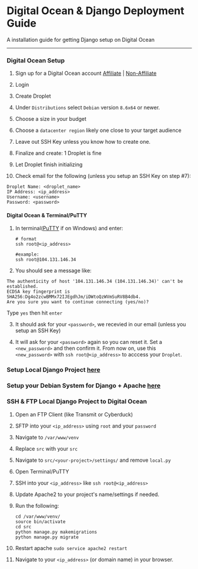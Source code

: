 # Digital Ocean & Django Deployment Guide

A installation guide for getting Django setup on Digital Ocean

----------



### Digital Ocean Setup
1. Sign up for a Digital Ocean account [Affiliate](http://kirr.co/tby5fq/) | [Non-Affiliate](https://www.digitalocean.com/)

2. Login

3. Create Droplet

4. Under `Distributions` select `Debian` version `8.6x64` or newer.

5. Choose a size in your budget

6. Choose a `datacenter region` likely one close to your target audience

7. Leave out SSH Key unless you know how to create one.

8. Finalize and create: 1 Droplet is fine

9. Let Droplet finish initializing

10. Check email for the following (unless you setup an SSH Key on step #7):

```
Droplet Name: <droplet_name>
IP Address: <ip_address>
Username: <username>
Password: <password>
``` 


#### Digital Ocean & Terminal/PuTTY

1. In terminal([PuTTY](http://www.putty.org/) if on Windows) and enter:
     ```
     # format
     ssh root@<ip_address>

     #example:
     ssh root@104.131.146.34
     ```

2. You should see a message like:
```
The authenticity of host '104.131.146.34 (104.131.146.34)' can't be established.
ECDSA key fingerprint is SHA256:Dg4o2zcwBMMx72IJEgdhJm/iDWtoQzWVmSuRV8B4db4.
Are you sure you want to continue connecting (yes/no)?   
```
Type `yes` then hit `enter`

3. It should ask for your `<password>`, we recevied in our email (unless you setup an SSH Key)

4. It will ask for your `<password>` again so you can reset it. Set a `<new_password>` and then confirm it. From now on, use this `<new_password>` with `ssh root@<ip_address>` to acccess your `Droplet`.
 


### Setup Local Django Project [here](./Create_a_Local_Django_Project.md)

### Setup your Debian System for Django + Apache [here](./Debian_Install_Django_Apache2.md)

### SSH & FTP Local Django Project to Digital Ocean

1. Open an FTP Client (like Transmit or Cyberduck)

2. SFTP into your `<ip_address>` using `root` and your `password`

3. Navigate to `/var/www/venv`

4. Replace `src` with your `src`

5. Navigate to `src/<your-project>/settings/` and remove `local.py`

6. Open Terminal/PuTTY

7. SSH into your `<ip_address>` like `ssh root@<ip_address>` 

8. Update Apache2 to your project's name/settings if needed.

9. Run the following:
     ```
     cd /var/www/venv/
     source bin/activate
     cd src
     python manage.py makemigrations
     python manage.py migrate
     ```
10. Restart apache `sudo service apache2 restart`

11. Navigate to your `<ip_address>` (or domain name) in your browser.
